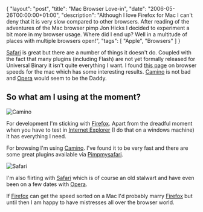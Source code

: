 {
  "layout": "post",
  "title": "Mac Browser Love-in",
  "date": "2006-05-26T00:00:00+01:00",
  "description": "Although I love Firefox for Mac I can't deny that it is very slow compared to other browsers. After reading of the adventures of the Mac browser pimp Jon Hicks I decided to experiment a bit more in my browser usage. Where did I end up? Well in a multitude of places with multiple browsers open!",
  "tags": [
    "Apple",
    "Browsers"
  ]
}

[Safari][1] is great but there are a number of things it doesn't do. Coupled with the fact that many plugins (including Flash) are not yet formally released for Universal Binary it isn't quite everything I want. I found [this page][2] on browser speeds for the mac which has some interesting results. [Camino][3] is not bad and [Opera][4] would seem to be the Daddy.

## So what am I using at the moment?

![Camino][5]

For development I'm sticking with [Firefox][6]. Apart from the dreadful moment when you have to test in [Internet Explorer][7] (I do that on a windows machine) it has everything I need.

For browsing I'm using [Camino][3]. I've found it to be very fast and there are some great plugins available via [Pimpmysafari][8].

![Safari][9] 

I'm also flirting with [Safari][1] which is of course an old stalwart and have even been on a few dates with [Opera][4]. 

If [Firefox][6] can get the speed sorted on a Mac I'd probably marry [Firefox][6] but until then I am happy to have mistresses all over the browser world.

 [1]: http://www.apple.com/safari/
 [2]: http://www.howtocreate.co.uk/browserSpeed.html#macspeed
 [3]: http://www.caminobrowser.org
 [4]: http://www.opera.com/
 [5]: http://shapeshed.com/images/articles/camino.jpg
 [6]: http://www.mozilla.com/firefox
 [7]: http://www.microsoft.com/windows/ie
 [8]: http://pimpmysafari.com
 [9]: http://shapeshed.com/images/articles/safari.jpg 
